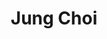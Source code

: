 ---
type: "member"
type: "team"
title: "Jung Choi"
publish_name: "Jung Choi"
bg_image: ""
photo: ""
lab_position: "Undergrad Student"
lab_group: "Alumni"
status: "alumni"

---